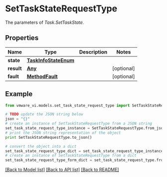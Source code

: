 # SetTaskStateRequestType

The parameters of *Task.SetTaskState*. 

## Properties
Name | Type | Description | Notes
------------ | ------------- | ------------- | -------------
**state** | [**TaskInfoStateEnum**](TaskInfoStateEnum.md) |  | 
**result** | [**Any**](Any.md) |  | [optional] 
**fault** | [**MethodFault**](MethodFault.md) |  | [optional] 

## Example

```python
from vmware_vi.models.set_task_state_request_type import SetTaskStateRequestType

# TODO update the JSON string below
json = "{}"
# create an instance of SetTaskStateRequestType from a JSON string
set_task_state_request_type_instance = SetTaskStateRequestType.from_json(json)
# print the JSON string representation of the object
print SetTaskStateRequestType.to_json()

# convert the object into a dict
set_task_state_request_type_dict = set_task_state_request_type_instance.to_dict()
# create an instance of SetTaskStateRequestType from a dict
set_task_state_request_type_form_dict = set_task_state_request_type.from_dict(set_task_state_request_type_dict)
```
[[Back to Model list]](../README.md#documentation-for-models) [[Back to API list]](../README.md#documentation-for-api-endpoints) [[Back to README]](../README.md)


